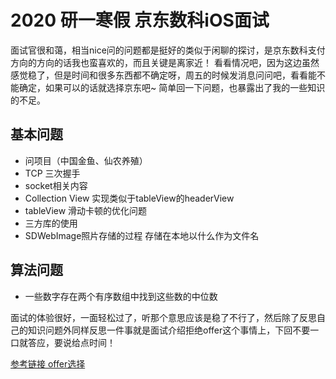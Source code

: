 # 2020 研一寒假 京东数科iOS面试
面试官很和蔼，相当nice问的问题都是挺好的类似于闲聊的探讨，是京东数科支付方向的方向的话我也蛮喜欢的，而且关键是离家近！
看看情况吧，因为这边虽然感觉稳了，但是时间和很多东西都不确定呀，周五的时候发消息问问吧，看看能不能确定，如果可以的话就选择京东吧~ 简单回一下问题，也暴露出了我的一些知识的不足。

## 基本问题
* 问项目（中国金鱼、仙农养殖）
* TCP 三次握手
* socket相关内容
* Collection View 实现类似于tableView的headerView
* tableView 滑动卡顿的优化问题
* 三方库的使用
* SDWebImage照片存储的过程 存储在本地以什么作为文件名

## 算法问题
* 一些数字存在两个有序数组中找到这些数的中位数

面试的体验很好，一面轻松过了，听那个意思应该是稳了不行了，然后除了反思自己的知识问题外同样反思一件事就是面试介绍拒绝offer这个事情上，下回不要一口就答应，要说给点时间！

[参考链接 offer选择](https://www.v2ex.com/t/444447)

